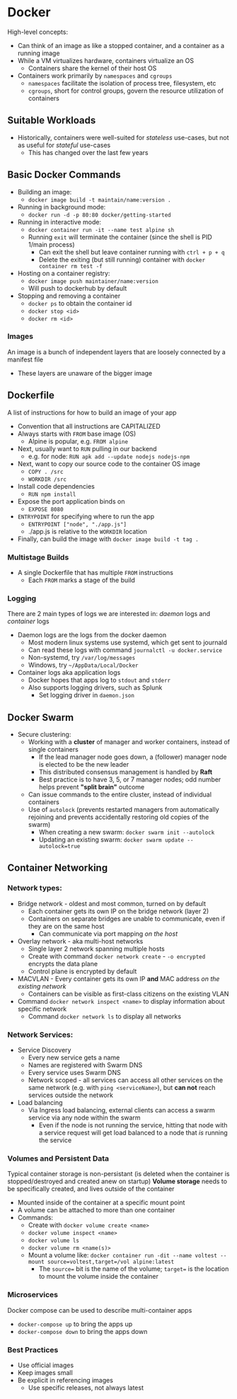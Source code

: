 # Docker
High-level concepts:
* Can think of an image as like a stopped container, and a container as a running image
* While a VM virtualizes hardware, containers virtualize an OS
  * Containers share the kernel of their host OS
* Containers work primarily by `namespaces` and `cgroups`
  * `namespaces` facilitate the isolation of process tree, filesystem, etc
  * `cgroups`, short for control groups, govern the resource utilization of containers



## Suitable Workloads
* Historically, containers were well-suited for *stateless* use-cases, but not as useful for *stateful* use-cases
  * This has changed over the last few years


## Basic Docker Commands
* Building an image:
  * `docker image build -t maintain/name:version .`
* Running in background mode:
  * `docker run -d -p 80:80 docker/getting-started`
* Running in interactive mode:
  * `docker container run -it --name test alpine sh`
  * Running `exit` will terminate the container (since the shell is PID 1/main process)
    * Can exit the shell but leave container running with `ctrl + p + q`
    * Delete the exiting (but still running) container with `docker container rm test -f`
* Hosting on a container registry:
  * `docker image push maintainer/name:version`
  * Will push to dockerhub by default
* Stopping and removing a container
  * `docker ps` to obtain the container id
  * `docker stop <id>`
  * `docker rm <id>`


### Images
An image is a bunch of independent layers that are loosely connected by a manifest file
* These layers are unaware of the bigger image 

## Dockerfile
A list of instructions for how to build an image of your app
* Convention that all instructions are CAPITALIZED
* Always starts with `FROM` base image (OS)
  * Alpine is popular, e.g. `FROM alpine`
* Next, usually want to `RUN` pulling in our backend
  * e.g. for node: `RUN apk add --update nodejs nodejs-npm`
* Next, want to copy our source code to the container OS image
  * `COPY . /src`
  * `WORKDIR /src`
* Install code dependencies
  * `RUN npm install`
* Expose the port application binds on
  * `EXPOSE 8080`
* `ENTRYPOINT` for specifying where to run the app
  * `ENTRYPOINT ["node", "./app.js"]`
  * ./app.js is relative to the `WORKDIR` location
* Finally, can build the image with `docker image build -t tag .`


### Multistage Builds
* A single Dockerfile that has multiple `FROM` instructions
  * Each `FROM` marks a stage of the build


### Logging
There are 2 main types of logs we are interested in: *daemon* logs and *container* logs
* Daemon logs are the logs from the docker daemon
  * Most modern linux systems use systemd, which get sent to journald
  * Can read these logs with command `journalctl -u docker.service`
  * Non-systemd, try `/var/log/messages`
  * Windows, try `~/AppData/Local/Docker`
* Container logs aka application logs
  * Docker hopes that apps log to `stdout` and `stderr`
  * Also supports logging drivers, such as Splunk
    * Set logging driver in `daemon.json`


## Docker Swarm
* Secure clustering:
  * Working with a **cluster** of manager and worker containers, instead of single containers
    * If the lead manager node goes down, a (follower) manager node is elected to be the new leader
    * This distributed consensus management is handled by **Raft** 
    *  Best practice is to have 3, 5, or 7 manager nodes; odd number helps prevent **"split brain"** outcome
  * Can issue commands to the entire cluster, instead of individual containers
  * Use of `autolock` (prevents restarted managers from automatically rejoining and prevents accidentally restoring old copies of the swarm)
    * When creating a new swarm: `docker swarm init --autolock`
    * Updating an existing swarm: `docker swarm update --autolock=true`


## Container Networking
### Network types:
* Bridge network - oldest and most common, turned on by default
  * Each container gets its own IP on the bridge network (layer 2)
  * Containers on separate bridges are unable to communicate, even if they are on the same host
    * Can communicate via port mapping *on the host*
* Overlay network - aka multi-host networks
  * Single layer 2 network spanning multiple hosts
  * Create with command `docker network create` - `-o encrypted` encrypts the data plane
  * Control plane is encrypted by default
* MACVLAN - Every container gets its own IP **and** MAC address *on the existing network*
  * Containers can be visible as first-class citizens on the existing VLAN
* Command `docker network inspect <name>` to display information about specific network
  * Command `docker network ls` to display all networks


### Network Services:
* Service Discovery
  * Every new service gets a name
  * Names are registered with Swarm DNS
  * Every service uses Swarm DNS
  * Network scoped - all services can access all other services on the same network (e.g. with `ping <serviceName>`), but **can not** reach services outside the network
* Load balancing
  * Via Ingress load balancing, external clients can access a swarm service via any node within the swarm
    * Even if the node is not running the service, hitting that node with a service request will get load balanced to a node that *is* running the service


### Volumes and Persistent Data
Typical container storage is non-persistant (is deleted when the container is stopped/destroyed and created anew on startup)
**Volume storage** needs to be specifically created, and lives outside of the container
* Mounted inside of the container at a specific mount point
* A volume can be attached to more than one container
* Commands:
  * Create with `docker volume create <name>`
  * `docker volume inspect <name>`
  * `docker volume ls`
  * `docker volume rm <name(s)>`
  * Mount a volume like: `docker container run -dit --name voltest --mount source=voltest,target=/vol alpine:latest`
    * The `source=` bit is the name of the volume; `target=` is the location to mount the volume inside the container



### Microservices
Docker compose can be used to describe multi-container apps
* `docker-compose up` to bring the apps up
* `docker-compose down` to bring the apps down

### Best Practices
* Use official images
* Keep images small
* Be explicit in referencing images
  * Use specific releases, not always latest

